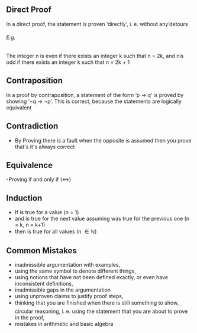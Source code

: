 ## Direct Proof
In a direct proof, the statement is proven ‘directly’, i. e. without any‘detours
###### E.g.
The integer n is even if there exists an integer k such that n = 2k, and nis odd if there exists an integer k such that n = 2k + 1

## Contraposition
In a proof by contraposition, a statement of the form ‘p → q’ is proved by showing ‘¬q → ¬p’. This is correct, because the statements are logically equivalent

## Contradiction
- By Proving there is a fault when the opposite is assumed then you prove that's it's always correct

## Equivalence
-Proving if and only if ($\leftrightarrow$)

## Induction
- If is true for a value (n = 1)
- and is true for the next value assuming was true for the previous one (n = k, n = k+1)
- then is true for all values (n $\in \mathbb{N}$)

## Common Mistakes
- inadmissible argumentation with examples,
- using the same symbol to denote different things,
- using notions that have not been defined exactly, or even have inconsistent definitions,
- inadmissible gaps in the argumentation
- using unproven claims to justify proof steps,
- thinking that you are finished when there is still something to show, circular reasoning, i. e. using the statement that you are about to prove in the proof,
- mistakes in arithmetic and basic algebra